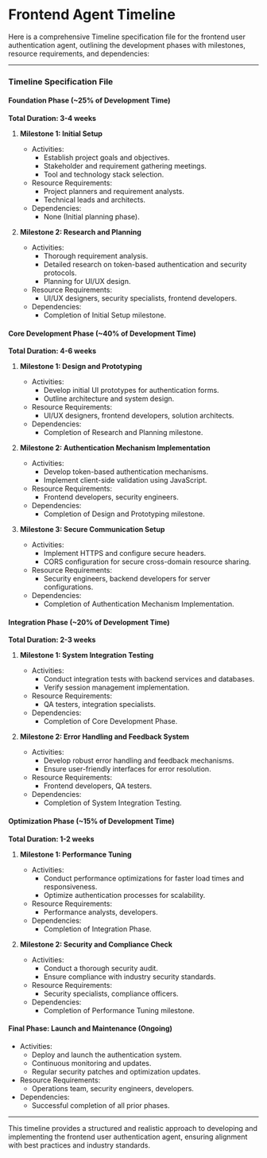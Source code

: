 
# Frontend Agent Timeline

Here is a comprehensive Timeline specification file for the frontend user authentication agent, outlining the development phases with milestones, resource requirements, and dependencies:

---

### Timeline Specification File

#### Foundation Phase (~25% of Development Time)

**Total Duration: 3-4 weeks**

1. **Milestone 1: Initial Setup**
   - Activities:
     - Establish project goals and objectives.
     - Stakeholder and requirement gathering meetings.
     - Tool and technology stack selection.
   - Resource Requirements:
     - Project planners and requirement analysts.
     - Technical leads and architects.
   - Dependencies: 
     - None (Initial planning phase).

2. **Milestone 2: Research and Planning**
   - Activities:
     - Thorough requirement analysis.
     - Detailed research on token-based authentication and security protocols.
     - Planning for UI/UX design.
   - Resource Requirements:
     - UI/UX designers, security specialists, frontend developers.
   - Dependencies:
     - Completion of Initial Setup milestone.

#### Core Development Phase (~40% of Development Time)

**Total Duration: 4-6 weeks**

1. **Milestone 1: Design and Prototyping**
   - Activities:
     - Develop initial UI prototypes for authentication forms.
     - Outline architecture and system design.
   - Resource Requirements:
     - UI/UX designers, frontend developers, solution architects.
   - Dependencies:
     - Completion of Research and Planning milestone.

2. **Milestone 2: Authentication Mechanism Implementation**
   - Activities:
     - Develop token-based authentication mechanisms.
     - Implement client-side validation using JavaScript.
   - Resource Requirements:
     - Frontend developers, security engineers.
   - Dependencies:
     - Completion of Design and Prototyping milestone.

3. **Milestone 3: Secure Communication Setup**
   - Activities:
     - Implement HTTPS and configure secure headers.
     - CORS configuration for secure cross-domain resource sharing.
   - Resource Requirements:
     - Security engineers, backend developers for server configurations.
   - Dependencies:
     - Completion of Authentication Mechanism Implementation.

#### Integration Phase (~20% of Development Time)

**Total Duration: 2-3 weeks**

1. **Milestone 1: System Integration Testing**
   - Activities:
     - Conduct integration tests with backend services and databases.
     - Verify session management implementation.
   - Resource Requirements:
     - QA testers, integration specialists.
   - Dependencies:
     - Completion of Core Development Phase.

2. **Milestone 2: Error Handling and Feedback System**
   - Activities:
     - Develop robust error handling and feedback mechanisms.
     - Ensure user-friendly interfaces for error resolution.
   - Resource Requirements:
     - Frontend developers, QA testers.
   - Dependencies:
     - Completion of System Integration Testing.

#### Optimization Phase (~15% of Development Time)

**Total Duration: 1-2 weeks**

1. **Milestone 1: Performance Tuning**
   - Activities:
     - Conduct performance optimizations for faster load times and responsiveness.
     - Optimize authentication processes for scalability.
   - Resource Requirements:
     - Performance analysts, developers.
   - Dependencies:
     - Completion of Integration Phase.

2. **Milestone 2: Security and Compliance Check**
   - Activities:
     - Conduct a thorough security audit.
     - Ensure compliance with industry security standards.
   - Resource Requirements:
     - Security specialists, compliance officers.
   - Dependencies:
     - Completion of Performance Tuning milestone.

#### Final Phase: Launch and Maintenance (Ongoing)

- Activities:
  - Deploy and launch the authentication system.
  - Continuous monitoring and updates.
  - Regular security patches and optimization updates.
- Resource Requirements:
  - Operations team, security engineers, developers.
- Dependencies:
  - Successful completion of all prior phases.

---

This timeline provides a structured and realistic approach to developing and implementing the frontend user authentication agent, ensuring alignment with best practices and industry standards.
